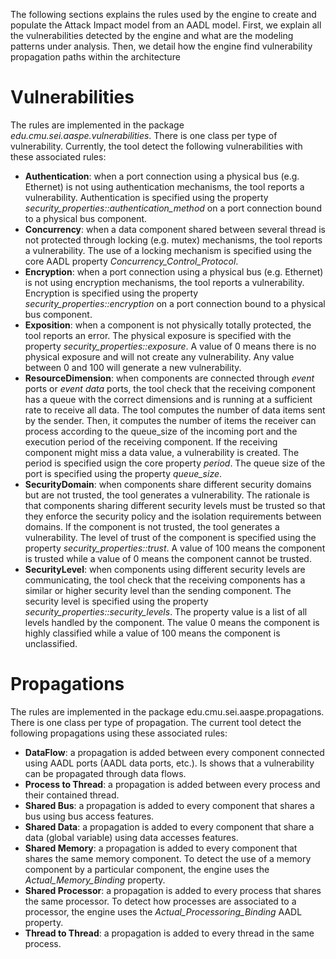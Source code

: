 The following sections explains the rules used by the engine to create and populate the Attack Impact model from an AADL model. First, we explain all the vulnerabilities detected by the engine and what are the modeling patterns under analysis. Then, we detail how the engine find vulnerability propagation paths within the architecture


# Vulnerabilities


The rules are implemented in the package *edu.cmu.sei.aaspe.vulnerabilities*. There is one class per type of vulnerability. Currently, the tool detect the following vulnerabilities with these associated rules:

 * **Authentication**: when a port connection using a physical bus (e.g. Ethernet) is not using authentication mechanisms, the tool reports a vulnerability. Authentication is specified using the property *security_properties::authentication_method* on a port connection bound to a physical bus component.
 * **Concurrency**: when a data component shared between several thread is not protected through locking (e.g. mutex) mechanisms, the tool reports a vulnerability. The use of a locking mechanism is specified using the core AADL property *Concurrency_Control_Protocol*.
 * **Encryption**: when a port connection using a physical bus (e.g. Ethernet) is not using encryption mechanisms, the tool reports a vulnerability. Encryption is specified using the property *security_properties::encryption* on a port connection bound to a physical bus component.
 * **Exposition**: when a component is not physically totally protected, the tool reports an error. The physical exposure is specified with the property *security_properties::exposure*. A value of 0 means there is no physical exposure and will not create any vulnerability. Any value between 0 and 100 will generate a new vulnerability.
 * **ResourceDimension**: when components are connected through *event* ports or *event data* ports, the tool check that the receiving component has a queue with the correct dimensions and is running at a sufficient rate to receive all data. The tool computes the number of data items sent by the sender. Then, it computes the number of items the receiver can process according to the queue_size of the incoming port and the execution period of the receiving component. If the receiving component might miss a data value, a vulnerability is created. The period is specified usign the core property *period*. The queue size of the port is specified using the property *queue_size*.
 * **SecurityDomain**: when components share different security domains but are not trusted, the tool generates a vulnerability. The rationale is that components sharing different security levels must be trusted so that they enforce the security policy and the isolation requirements between domains. If the component is not trusted, the tool generates a vulnerability. The level of trust of the component is specified using the property *security_properties::trust*. A value of 100 means the component is trusted while a value of 0 means the component cannot be trusted.
 * **SecurityLevel**: when components using different security levels are communicating, the tool check that the receiving components has a similar or higher security level than the sending component. The security level is specified using the property *security_properties::security_levels*. The property value is a list of all levels handled by the component. The value 0 means the component is highly classified while a value of 100 means the component is unclassified.

# Propagations


The rules are implemented in the package edu.cmu.sei.aaspe.propagations. There is one class per type of propagation. The current tool detect the following propagations using these associated rules:

 * **DataFlow**: a propagation is added between every component connected using AADL ports (AADL data ports, etc.). Is shows that a vulnerability can be propagated through data flows.
 * **Process to Thread**: a propagation is added between every process and their contained thread.
 * **Shared Bus**: a propagation is added to every component that shares a bus using bus access features.
 * **Shared Data**: a propagation is added to every component that share a data (global variable) using data accesses features.
 * **Shared Memory**: a propagation is added to every component that shares the same memory component. To detect the use of a memory component by a particular component, the engine uses the *Actual_Memory_Binding* property.
 * **Shared Processor**: a propagation is added to every process that shares the same processor. To detect how processes are associated to a processor, the engine uses the *Actual_Processoring_Binding* AADL property.
 * **Thread to Thread**: a propagation is added to every thread in the same process.
